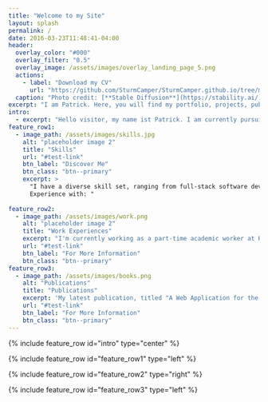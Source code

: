 ```yaml
---
title: "Welcome to my Site"
layout: splash
permalink: /
date: 2016-03-23T11:48:41-04:00
header:
  overlay_color: "#000"
  overlay_filter: "0.5"
  overlay_image: /assets/images/overlay_landing_page_5.png
  actions:
    - label: "Download my CV"
      url: "https://github.com/SturmCamper/SturmCamper.github.io/tree/master/assets/CV/test.pdf"
  caption: "Photo credit: [**Stable Diffusion**](https://stability.ai/)"
excerpt: "I am Patrick. Here, you will find my portfolio, projects, publication and contact information."
intro: 
  - excerpt: "Hello visitor, my name ist Patrick. I am currently pursuing a master's in medical informatics with a strong passion for technology. My hobbies include tinkering, sports, and I have a keen interest in AI and software development. I love sports, particularly bouldering and volleyball."
feature_row1:
  - image_path: /assets/images/skills.jpg
    alt: "placeholder image 2"
    title: "Skills"
    url: "#test-link"
    btn_label: "Discover Me"
    btn_class: "btn--primary"
    excerpt: >
      "I have a diverse skill set, ranging from full-stack software development and networking to experience with machine learning in the field neuroscience. <br>
      Experience with: "
    
feature_row2:
  - image_path: /assets/images/work.png
    alt: "placeholder image 2"
    title: "Work Experiences"
    excerpt: "I'm currently working as a part-time academic worker at Hochschule Heilbronn. Previously, I worked as a working student in the Testing Department."
    url: "#test-link"
    btn_label: "For More Information"
    btn_class: "btn--primary"
feature_row3:
  - image_path: /assets/images/books.png
    alt: "Publications"
    title: "Publications"
    excerpt: 'My latest publication, titled "A Web Application for the Interactive Visualization of the German Health Web," was published for the GMDS 2022.'
    url: "#test-link"
    btn_label: "For More Information"
    btn_class: "btn--primary"
---
```


{% include feature_row id="intro" type="center" %}

{% include feature_row id="feature_row1" type="left" %}

{% include feature_row id="feature_row2" type="right" %}

{% include feature_row id="feature_row3" type="left" %}